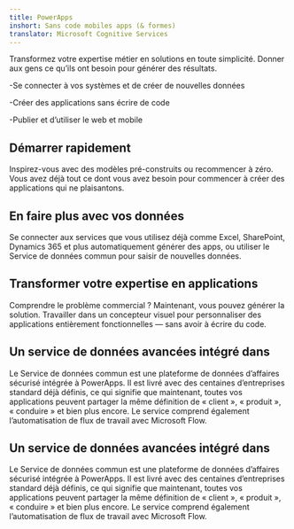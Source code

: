 ```yaml
---
title: PowerApps
inshort: Sans code mobiles apps (& formes)
translator: Microsoft Cognitive Services
---
```


Transformez votre expertise métier en solutions en toute simplicité. Donner aux gens ce qu’ils ont besoin pour générer des résultats.

-Se connecter à vos systèmes et de créer de nouvelles données

-Créer des applications sans écrire de code

-Publier et d’utiliser le web et mobile

## Démarrer rapidement
Inspirez-vous avec des modèles pré-construits ou recommencer à zéro. Vous avez déjà tout ce dont vous avez besoin pour commencer à créer des applications qui ne plaisantons.

## En faire plus avec vos données
Se connecter aux services que vous utilisez déjà comme Excel, SharePoint, Dynamics 365 et plus automatiquement générer des apps, ou utiliser le Service de données commun pour saisir de nouvelles données.

## Transformer votre expertise en applications
Comprendre le problème commercial ? Maintenant, vous pouvez générer la solution. Travailler dans un concepteur visuel pour personnaliser des applications entièrement fonctionnelles — sans avoir à écrire du code.

## Un service de données avancées intégré dans
Le Service de données commun est une plateforme de données d’affaires sécurisé intégrée à PowerApps. Il est livré avec des centaines d’entreprises standard déjà définis, ce qui signifie que maintenant, toutes vos applications peuvent partager la même définition de « client », « produit », « conduire » et bien plus encore. Le service comprend également l’automatisation de flux de travail avec Microsoft Flow.

## Un service de données avancées intégré dans
Le Service de données commun est une plateforme de données d’affaires sécurisé intégrée à PowerApps. Il est livré avec des centaines d’entreprises standard déjà définis, ce qui signifie que maintenant, toutes vos applications peuvent partager la même définition de « client », « produit », « conduire » et bien plus encore. Le service comprend également l’automatisation de flux de travail avec Microsoft Flow.



